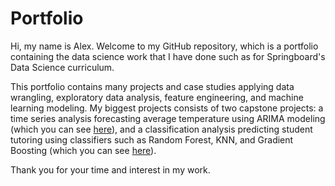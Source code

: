 # Portfolio
Hi, my name is Alex. Welcome to my GitHub repository, which is a portfolio containing the data science work that I have done such as for Springboard's Data Science curriculum.

This portfolio contains many projects and case studies applying data wrangling, exploratory data analysis, feature engineering, and machine learning modeling.
My biggest projects consists of two capstone projects: a time series analysis forecasting average temperature using ARIMA modeling (which you can see [here](https://github.com/Zaxela/Portfolio/tree/main/Capstone_3_Temperature_Forecasting)), and a classification analysis predicting student tutoring using classifiers such as Random Forest, KNN, and Gradient Boosting (which you can see [here](https://github.com/Zaxela/Portfolio/tree/main/Capstone_2_Student_Tutoring_Prediction)).

Thank you for your time and interest in my work.
